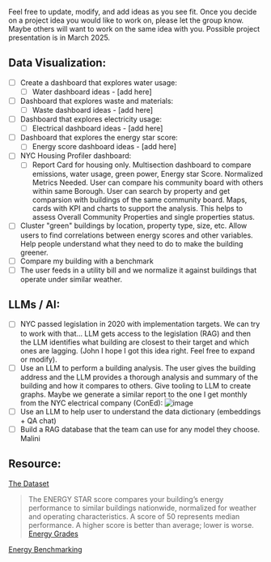 Feel free to update, modify, and add ideas as you see fit. Once you decide on a project idea you would like to work on, please let the group know. Maybe others will want to work on the same idea with you. Possible 
project presentation is in March 2025.

## Data Visualization:
- [ ] Create a dashboard that explores water usage:
  - [ ] Water dashboard ideas - [add here] 
- [ ] Dashboard that explores waste and materials:
  - [ ] Waste dashboard ideas - [add here] 
- [ ] Dashboard that explores electricity usage:
  - [ ] Electrical dashboard ideas - [add here]   
- [ ] Dashboard that explores the energy star score:
  - [ ] Energy score dashboard ideas - [add here] 
- [ ] NYC Housing Profiler dashboard:
  - [ ] Report Card for housing only. Multisection dashboard to compare emissions, water usage, green power, Energy star Score. Normalized Metrics Needed. User can compare his community board with others within same Borough. User can search by property and get comparsion with buildings of the same community board. Maps, cards with KPI and charts to support the analysis. This helps to assess  Overall Community Properties and single properties status.

- [ ] Cluster "green" buildings by location, property type, size, etc. Allow users to find correlations between energy scores and other variables. Help people understand what they need to do to make the building greener.
-	[ ] Compare my building with a benchmark
-	[ ] The user feeds in a utility bill and we normalize it against buildings that operate under similar weather.

## LLMs / AI:
-	[ ] NYC passed legislation in 2020 with implementation targets. We can try to work with that… LLM gets access to the legislation (RAG) and then the LLM identifies what building are closest to their target
and which ones are lagging. (John I hope I got this idea right. Feel free to expand or modify). 
- [ ] Use an LLM to perform a building analysis. The user gives the building address and the LLM provides a thorough analysis and summary of the building and how it compares to others. Give tooling to LLM to create graphs.
Maybe we generate a similar report to the one I get monthly from the NYC electrical company (ConEd):
![image](https://github.com/user-attachments/assets/b7c7773b-adaa-4a87-a473-cafd4f4135f9)
- [ ] Use an LLM to help user to understand the data dictionary (embeddings + QA chat)
- [ ] Build a RAG database that the team can use for any model they choose. Malini
## Resource:

[The Dataset](https://data.cityofnewyork.us/Environment/NYC-Building-Energy-and-Water-Data-Disclosure-for-/5zyy-y8am/explore)
> The ENERGY STAR score compares your building’s energy performance to similar buildings nationwide, normalized for weather and operating characteristics. A score of 50 represents median performance.
> A higher score is better than average; lower is worse. [Energy Grades](https://www.nyc.gov/site/buildings/property-or-business-owner/energy-grades.page)

[Energy Benchmarking](https://www.nyc.gov/assets/finance/downloads/pdf/22pdf/2022-annual-LL84-municipal-report.pdf)

